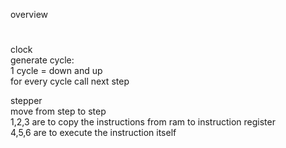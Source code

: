 overview
#

clock    
generate cycle:    
  1 cycle = down and up   
  for every cycle call next step   

stepper    
  move from step to step    
  1,2,3 are to copy the instructions from ram to instruction register   
  4,5,6 are to execute the instruction itself    

